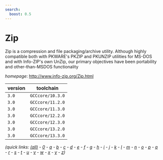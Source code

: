```yaml
---
search:
  boost: 0.5
---
```

# Zip

Zip is a compression and file packaging/archive utility. Although highly compatible both with PKWARE's PKZIP and PKUNZIP utilities for MS-DOS and with Info-ZIP's own UnZip, our primary objectives have been portability and other-than-MSDOS functionality

*homepage*: <http://www.info-zip.org/Zip.html>

version | toolchain
--------|----------
``3.0`` | ``GCCcore/10.3.0``
``3.0`` | ``GCCcore/11.2.0``
``3.0`` | ``GCCcore/11.3.0``
``3.0`` | ``GCCcore/12.2.0``
``3.0`` | ``GCCcore/12.3.0``
``3.0`` | ``GCCcore/13.2.0``
``3.0`` | ``GCCcore/13.3.0``


*(quick links: [(all)](../index.md) - [0](../0/index.md) - [a](../a/index.md) - [b](../b/index.md) - [c](../c/index.md) - [d](../d/index.md) - [e](../e/index.md) - [f](../f/index.md) - [g](../g/index.md) - [h](../h/index.md) - [i](../i/index.md) - [j](../j/index.md) - [k](../k/index.md) - [l](../l/index.md) - [m](../m/index.md) - [n](../n/index.md) - [o](../o/index.md) - [p](../p/index.md) - [q](../q/index.md) - [r](../r/index.md) - [s](../s/index.md) - [t](../t/index.md) - [u](../u/index.md) - [v](../v/index.md) - [w](../w/index.md) - [x](../x/index.md) - [y](../y/index.md) - [z](../z/index.md))*

